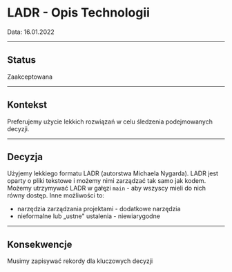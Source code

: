 # LADR - Opis Technologii

Data: 16.01.2022

----

## Status

Zaakceptowana

----

## Kontekst

Preferujemy użycie lekkich rozwiązań w celu śledzenia podejmowanych decyzji.

----

## Decyzja

Użyjemy lekkiego formatu LADR (autorstwa Michaela Nygarda). LADR jest oparty o pliki tekstowe i możemy nimi zarządzać tak samo jak kodem. Możemy utrzymywać LADR w gałęzi `main` - aby wszyscy mieli do nich równy dostęp. Inne możliwości to:

* narzędzia zarządzania projektami - dodatkowe narzędzia
* nieformalne lub „ustne" ustalenia - niewiarygodne

----

## Konsekwencje

Musimy zapisywać rekordy dla kluczowych decyzji